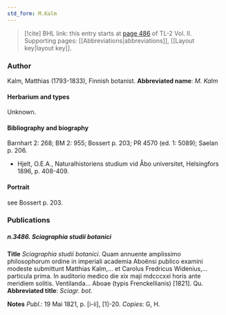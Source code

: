 ```yaml
---
std_form: M.Kalm
---
```


> [!cite] BHL link: this entry starts at [page 486](https://www.biodiversitylibrary.org/page/33068728) of TL-2 Vol. II.
> Supporting pages: [[Abbreviations|abbreviations]], [[Layout key|layout key]].

### Author

Kalm, Matthias (1793-1833), Finnish botanist. 
**Abbreviated name**: *M. Kalm*

#### Herbarium and types

Unknown.

#### Bibliography and biography

Barnhart 2: 268; BM 2: 955; Bossert p. 203; PR 4570 (ed. 1: 5089); Saelan p. 206.
- Hjelt, O.E.A., Naturalhistoriens studium vid Åbo universitet, Helsingfors 1896, p. 408-409.

#### Portrait

see Bossert p. 203.

### Publications

##### n.3486. Sciagraphia studii botanici

**Title**
*Sciagraphia studii botanici*. Quam annuente amplissimo philosophorum ordine in imperiali academia Aboënsi publico examini modeste submittunt Matthias Kalm,... et Carolus Fredricus Widenius,... particula prima. In auditorio medico die xix maji mdcccxxi horis ante meridiem solitis. Ventilanda... Aboae (typis Frenckellianis) \[1821\]. Qu.
**Abbreviated title**: *Sciagr. bot.*

**Notes**
*Publ*.: 19 Mai 1821, p. \[i-ii\], \[1\]-20. *Copies*: G, H.

